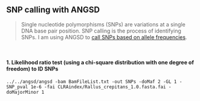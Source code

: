 ## SNP calling with ANGSD
> Single nucleotide polymorphisms (SNPs) are variations at a single DNA base pair position. SNP calling is the process of identifying SNPs. I am using ANGSD to [call SNPs based on allele frequencies](http://www.popgen.dk/angsd/index.php/SNP_calling).

&nbsp;
&nbsp;

#### 1. Likelihood ratio test (using a chi-square distribution with one degree of freedom) to ID SNPs

```
../../angsd/angsd -bam BamFileList.txt -out SNPs -doMaf 2 -GL 1 -SNP_pval 1e-6 -fai CLRAindex/Rallus_crepitans_1.0.fasta.fai -doMajorMinor 1
```
